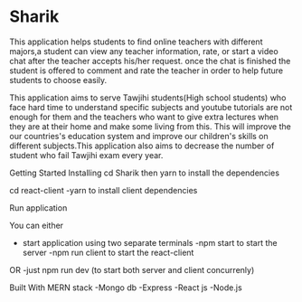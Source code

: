 # Sharik
 This application helps students to find online teachers with different majors,a student can view any teacher information, rate, or start a video chat after the teacher accepts his/her request.
 once the chat is finished the student is offered to comment and rate the teacher in order to help future students to choose easily.

 This application aims to serve Tawjihi students(High school students) who face hard time
to understand specific subjects and youtube tutorials are not enough for them and the teachers
who want to give extra lectures when they are at their home and make some living from this.
This will improve the our countries's education system and improve our children's skills on different
subjects.This application also aims to decrease the number of student who fail Tawjihi exam every year.



Getting Started
Installing
cd Sharik
then yarn to install the dependencies

cd react-client
-yarn to install client dependencies


Run application

You can either 
- start application  using two separate terminals
-npm start to start the server
-npm run client to start the react-client

OR 
-just npm run dev (to start both server and client concurrenly)

Built With MERN stack
-Mongo db
-Express
-React js
-Node.js


